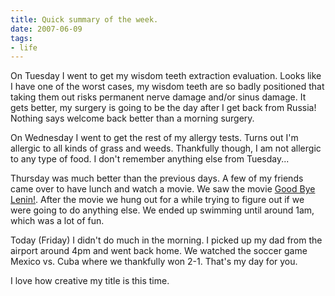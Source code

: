 ```yaml
---
title: Quick summary of the week.
date: 2007-06-09
tags:
- life
---
```

On Tuesday I went to get my wisdom teeth extraction evaluation. Looks like I have one of the worst cases, my wisdom teeth are so badly positioned that taking them out risks permanent nerve damage and/or sinus damage. It gets better, my surgery is going to be the day after I get back from Russia! Nothing says welcome back better than a morning surgery.

On Wednesday I went to get the rest of my allergy tests. Turns out I'm allergic to all kinds of grass and weeds. Thankfully though, I am not allergic to any type of food. I don't remember anything else from Tuesday...

Thursday was much better than the previous days. A few of my friends came over to have lunch and watch a movie. We saw the movie <a href="http://www.imdb.com/title/tt0301357/">Good Bye Lenin!</a>. After the movie we hung out for a while trying to figure out if we were going to do anything else. We ended up swimming until around 1am, which was a lot of fun.

Today (Friday) I didn't do much in the morning. I picked up my dad from the airport around 4pm and went back home. We watched the soccer game Mexico vs. Cuba where we thankfully won 2-1. That's my day for you.

I love how creative my title is this time.
